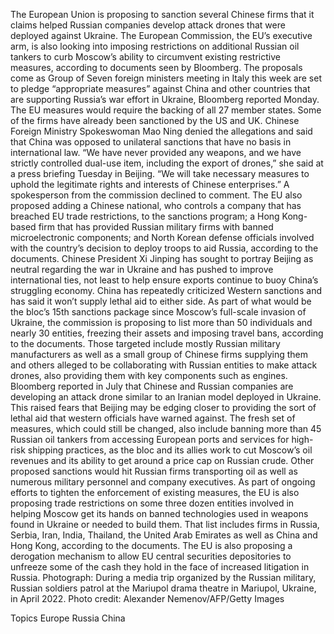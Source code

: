 The European Union is proposing to sanction several Chinese firms that it claims helped Russian companies develop attack drones that were deployed against Ukraine.
The European Commission, the EU’s executive arm, is also looking into imposing restrictions on additional Russian oil tankers to curb Moscow’s ability to circumvent existing restrictive measures, according to documents seen by Bloomberg.
The proposals come as Group of Seven foreign ministers meeting in Italy this week are set to pledge “appropriate measures” against China and other countries that are supporting Russia’s war effort in Ukraine, Bloomberg reported Monday. The EU measures would require the backing of all 27 member states.
Some of the firms have already been sanctioned by the US and UK.
Chinese Foreign Ministry Spokeswoman Mao Ning denied the allegations and said that China was opposed to unilateral sanctions that have no basis in international law.
“We have never provided any weapons, and we have strictly controlled dual-use item, including the export of drones,” she said at a press briefing Tuesday in Beijing. “We will take necessary measures to uphold the legitimate rights and interests of Chinese enterprises.”
A spokesperson from the commission declined to comment.
The EU also proposed adding a Chinese national, who controls a company that has breached EU trade restrictions, to the sanctions program; a Hong Kong-based firm that has provided Russian military firms with banned microelectronic components; and North Korean defense officials involved with the country’s decision to deploy troops to aid Russia, according to the documents.
Chinese President Xi Jinping has sought to portray Beijing as neutral regarding the war in Ukraine and has pushed to improve international ties, not least to help ensure exports continue to buoy China’s struggling economy. China has repeatedly criticized Western sanctions and has said it won’t supply lethal aid to either side.
As part of what would be the bloc’s 15th sanctions package since Moscow’s full-scale invasion of Ukraine, the commission is proposing to list more than 50 individuals and nearly 30 entities, freezing their assets and imposing travel bans, according to the documents.
Those targeted include mostly Russian military manufacturers as well as a small group of Chinese firms supplying them and others alleged to be collaborating with Russian entities to make attack drones, also providing them with key components such as engines.
Bloomberg reported in July that Chinese and Russian companies are developing an attack drone similar to an Iranian model deployed in Ukraine. This raised fears that Beijing may be edging closer to providing the sort of lethal aid that western officials have warned against.
The fresh set of measures, which could still be changed, also include banning more than 45 Russian oil tankers from accessing European ports and services for high-risk shipping practices, as the bloc and its allies work to cut Moscow’s oil revenues and its ability to get around a price cap on Russian crude.
Other proposed sanctions would hit Russian firms transporting oil as well as numerous military personnel and company executives. As part of ongoing efforts to tighten the enforcement of existing measures, the EU is also proposing trade restrictions on some three dozen entities involved in helping Moscow get its hands on banned technologies used in weapons found in Ukraine or needed to build them. That list includes firms in Russia, Serbia, Iran, India, Thailand, the United Arab Emirates as well as China and Hong Kong, according to the documents.
The EU is also proposing a derogation mechanism to allow EU central securities depositories to unfreeze some of the cash they hold in the face of increased litigation in Russia.
Photograph: During a media trip organized by the Russian military, Russian soldiers patrol at the Mariupol drama theatre in Mariupol, Ukraine, in April 2022. Photo credit: Alexander Nemenov/AFP/Getty Images

Topics
Europe
Russia
China
